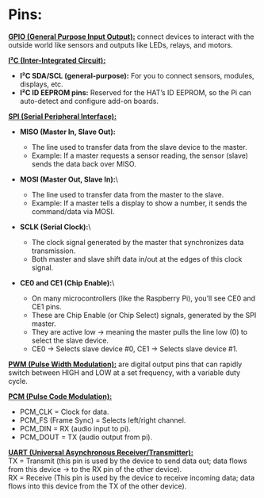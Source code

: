 # Pins:

<ins>**GPIO (General Purpose Input Output):**</ins> connect devices to interact with the outside world like sensors and outputs like LEDs, relays, and motors.

<ins>**I²C (Inter-Integrated Circuit):**</ins>

  - **I²C SDA/SCL (general-purpose):** For you to connect sensors, modules, displays, etc.
  - **I²C ID EEPROM pins:** Reserved for the HAT’s ID EEPROM, so the Pi can auto-detect and configure add-on boards.

<ins>**SPI (Serial Peripheral Interface):**</ins>

  - **MISO (Master In, Slave Out):**
    - The line used to transfer data from the slave device to the master.
    - Example: If a master requests a sensor reading, the sensor (slave) sends the data back over MISO.

  - **MOSI (Master Out, Slave In):**\
    - The line used to transfer data from the master to the slave.
    - Example: If a master tells a display to show a number, it sends the command/data via MOSI.

  - **SCLK (Serial Clock):**\
    - The clock signal generated by the master that synchronizes data transmission.
    - Both master and slave shift data in/out at the edges of this clock signal.

  - **CE0 and CE1 (Chip Enable):**\
    - On many microcontrollers (like the Raspberry Pi), you’ll see CE0 and CE1 pins.
    - These are Chip Enable (or Chip Select) signals, generated by the SPI master.
    - They are active low → meaning the master pulls the line low (0) to select the slave device.
    - CE0 → Selects slave device #0, CE1 → Selects slave device #1. 

<ins>**PWM (Pulse Width Modulation):**</ins> are digital output pins that can rapidly switch between HIGH and LOW at a set frequency, with a variable duty cycle.

<ins>**PCM (Pulse Code Modulation):**</ins>
  - PCM_CLK = Clock for data.
  - PCM_FS (Frame Sync) = Selects left/right channel.
  - PCM_DIN = RX (audio input to pi).
  - PCM_DOUT = TX (audio output from pi). 

<ins>**UART (Universal Asynchronous Receiver/Transmitter):**</ins>\
  TX = Transmit (this pin is used by the device to send data out; data flows from this device → to the RX pin of the other device).\
  RX = Receive (This pin is used by the device to receive incoming data; data flows into this device from the TX of the other device).
